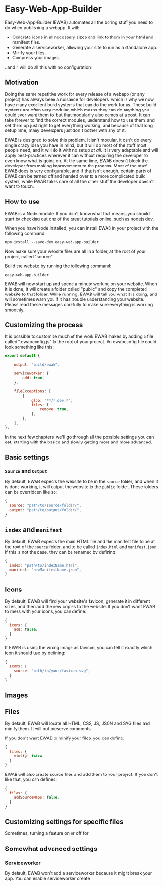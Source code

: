 # Easy-Web-App-Builder
Easy-Web-App-Builder (EWAB) automates all the boring stuff you need to do when publishing a webapp. It will:

- Generate icons in all necessary sizes and link to them in your html and manifest files.
- Generate a serviceworker, allowing your site to run as a standalone app.
- Minify your files.
- Compress your images.

..and it will do all this with no configuration!

## Motivation
Doing the same repetitive work for every release of a webapp (or any project) has always been a nuisance for developers, which is why we now have many excellent build systems that can do the work for us. These build systems are often very modular, which means they can do anything you could ever want them to, but that modularity also comes at a cost. It can take forever to find the correct modules, understand how to use them, and set them up just right to get everything working, and because of that long setup time, many developers just don't bother with any of it.

EWAB is designed to solve this problem. It isn't modular, it can't do every single crazy idea you have in mind, but it will do most of the stuff most people need, and it will do it with no setup _at all_. It is very adaptable and will apply best-practices wherever it can without requiring the developer to even know what is going on.
At the same time, EWAB doesn't block the developer from making improvements to the process. Most of the stuff EWAB does is very configurable, and if that isn't enough, certain parts of EWAB can be turned off and handed over to a more complicated build system, while EWAB takes care of all the other stuff the developer doesn't want to touch.

## How to use
EWAB is a Node module. If you don't know what that means, you should start by checking out one of the great tutorials online, such as [nodejs.dev](https://nodejs.dev/learn/introduction-to-nodejs).

When you have Node installed, you can install EWAB in your project with the following command:
```
npm install --save-dev easy-web-app-builder
```

Now make sure your website files are all in a folder, at the root of your project, called "source".

Build the website by running the following command:
```
easy-web-app-builder
```

EWAB will now start up and spend a minute working on your website. When it is done, it will create a folder called "public" and copy the completed website to that folder.
While running, EWAB will tell you what it is doing, and will sometimes warn you if it has trouble understanding your website. Please read these messages carefully to make sure everything is working smoothly.

## Customizing the process
It is possible to customize much of the work EWAB makes by adding a file called ".ewabconfig.js" to the root of your project. An ewabconfig file could look something like this:
```js
export default {

	output: "build/ewab",

	serviceworker: {
		add: true,
	},

	fileExceptions: [
		{
			glob: "**/*.dev.*",
			files: {
				remove: true,
			},
		},
	],
};
```

In the next few chapters, we'll go through all the possible settings you can set, starting with the basics and slowly getting more and more advanced.

## Basic settings

### `Source` and  `Output`
By default, EWAB expects the website to be in the `source` folder, and when it is done working, it will output the website to the `public` folder. These folders can be overridden like so:
```js
{
  source: "path/to/source/folder/",
  output: "path/to/output/folder/",
}
```

## `index` and `manifest`
By default, EWAB expects the main HTML file and the manifest file to be at the root of the `source` folder, and to be called `index.html` and `manifest.json`. If this is not the case, they can be renamed by defining:
```js
{
  index: "path/to/indexName.html",
  manifest: "newManifestName.json",
}
```

## Icons
By default, EWAB will find your website's favicon, generate it in different sizes, and then add the new copies to the website. If you don't want EWAB to mess with your icons, you can define:
```js
{
  icons: {
    add: false,
  }
}
```

If EWAB is using the wrong image as favicon, you can tell it exactly which icon it should use by defining:
```js
{
  icons: {
    source: "path/to/your/favicon.svg",
  }
}
```

## Images

## Files
By default, EWAB will locate all HTML, CSS, JS, JSON and SVG files and minify them. It will not preserve comments.

If you don't want EWAB to minify your files, you can define:
```js
{
  files: {
    minify: false,
  }
}
```

EWAB will also create source files and add them to your project. If you don't like that, you can defined:
```js
{
  files: {
    addSourceMaps: false,
  }
}
```

## Customizing settings for specific files
Sometimes, turning a feature on or off for 

## Somewhat advanced settings

### Serviceworker
By default, EWAB won't add a serviceworker because it might break your app. You can enable serviceworker create
